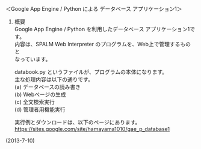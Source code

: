 ＜Google App Engine / Python による データベース アプリケーション1＞


1. 概要  
    Google App Engine / Python を利用したデータベース アプリケーション1です。  
    内容は、SPALM Web Interpreter のプログラムを、Web上で管理するものと  
    なっています。  
    
    databook.py というファイルが、プログラムの本体になります。  
    主な処理内容は以下の通りです。  
    (a) データベースの読み書き  
    (b) Webページの生成  
    (c) 全文検索実行  
    (d) 管理者用機能実行  
    
    実行例とダウンロードは、以下のページにあります。  
    https://sites.google.com/site/hamayama1010/gae_p_database1  


(2013-7-10)

